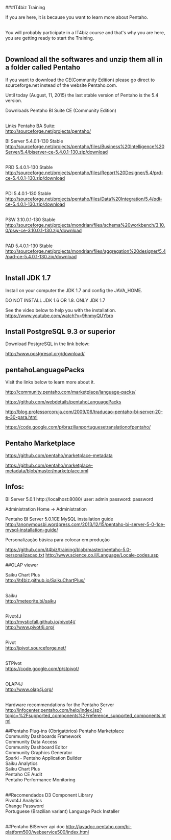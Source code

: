 ###IT4biz Training

If you are here, it is because you want to learn more about Pentaho.<BR><BR>

You will probably participate in a IT4biz course and that's why you are here, you are getting ready to start the Training.<BR><BR>

## Download all the softwares and unzip them all in a folder called Pentaho

If you want to download the CE(Community Edition) please go direct to sourceforge.net instead of the website Pentaho.com.

Until today (August, 11, 2015) the last stable version of Pentaho is the 5.4 version.

Downloads Pentaho BI Suite CE (Community Edition)<BR><BR>

Links Pentaho BA Suite:<BR>
http://sourceforge.net/projects/pentaho/<BR>

BI Server 5.4.0.1-130 Stable<BR>
http://sourceforge.net/projects/pentaho/files/Business%20Intelligence%20Server/5.4/biserver-ce-5.4.0.1-130.zip/download<BR><BR>

PRD 5.4.0.1-130 Stable<BR>
http://sourceforge.net/projects/pentaho/files/Report%20Designer/5.4/prd-ce-5.4.0.1-130.zip/download<BR><BR>

PDI 5.4.0.1-130 Stable<BR>
http://sourceforge.net/projects/pentaho/files/Data%20Integration/5.4/pdi-ce-5.4.0.1-130.zip/download<BR><BR>

PSW 3.10.0.1-130 Stable<BR>
http://sourceforge.net/projects/mondrian/files/schema%20workbench/3.10.0/psw-ce-3.10.0.1-130.zip/download<BR><BR>

PAD 5.4.0.1-130 Stable<BR>
http://sourceforge.net/projects/mondrian/files/aggregation%20designer/5.4/pad-ce-5.4.0.1-130.zip/download<BR><BR>

## Install JDK 1.7

Install on your computer the JDK 1.7 and config the JAVA_HOME.

DO NOT INSTALL JDK 1.6 OR 1.8.
ONLY JDK 1.7

See the video below to help you with the installation.
https://www.youtube.com/watch?v=9hnmyQUYbro

## Install PostgreSQL 9.3 or superior

Download PostgreSQL in the link below:

http://www.postgresql.org/download/


## pentahoLanguagePacks

Visit the links below to learn more about it.

http://community.pentaho.com/marketplace/language-packs/

https://github.com/webdetails/pentahoLanguagePacks

http://blog.professorcoruja.com/2009/06/traducao-pentaho-bi-server-20-e-30-para.html

https://code.google.com/p/brazilianportuguesetranslationofpentaho/

## Pentaho Marketplace

https://github.com/pentaho/marketplace-metadata

https://github.com/pentaho/marketplace-metadata/blob/master/marketplace.xml


## Infos:

BI Server 5.0.1
http://localhost:8080/
user: admin
password: password

Administration
Home -> Administration

Pentaho BI Server 5.0.1CE MySQL installation guide
http://anonymousbi.wordpress.com/2013/12/15/pentaho-bi-server-5-0-1ce-mysql-installation-guide/

Personalização básica para colocar em produção

https://github.com/it4biz/training/blob/master/pentaho-5.0-personalizacao.txt
http://www.science.co.il/Language/Locale-codes.asp

##OLAP viewer

Saiku Chart Plus<BR>
http://it4biz.github.io/SaikuChartPlus/<BR><BR>

Saiku<BR>
http://meteorite.bi/saiku<BR><BR>

Pivot4J<BR>
http://mysticfall.github.io/pivot4j/<BR>
http://www.pivot4j.org/<BR><BR>

Pivot<BR>
http://jpivot.sourceforge.net/<BR><BR>

STPivot<BR>
https://code.google.com/p/stpivot/<BR><BR>

OLAP4J<BR>
http://www.olap4j.org/<BR><BR>

Hardware recommendations for the Pentaho Server
http://infocenter.pentaho.com/help/index.jsp?topic=%2Fsupported_components%2Freference_supported_components.html

##Pentaho Plug-ins (Obrigatórios)
Pentaho Marketplace<BR>
Community Dashboards Framework<BR>
Community Data Access<BR>
Community Dashboard Editor<BR>
Community Graphics Generator<BR>
Sparkl - Pentaho Application Builder<BR>
Saiku Analytics<BR>
Saiku Chart Plus<BR>
Pentaho CE Audit<BR>
Pentaho Performance Monitoring<BR><BR>

##Recomendados
D3 Component Library<BR>
Pivot4J Analytics<BR>
Change Password<BR>
Portuguese (Brazilian variant) Language Pack Installer<BR><BR>

##Pentaho BIServer api doc
http://javadoc.pentaho.com/bi-platform500/webservice500/index.html<BR><BR>
